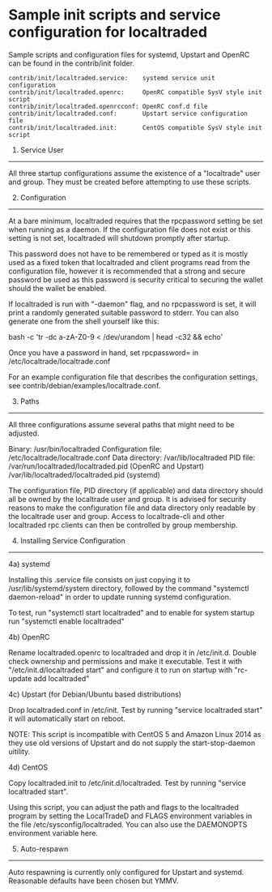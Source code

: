 Sample init scripts and service configuration for localtraded
==========================================================

Sample scripts and configuration files for systemd, Upstart and OpenRC
can be found in the contrib/init folder.

    contrib/init/localtraded.service:    systemd service unit configuration
    contrib/init/localtraded.openrc:     OpenRC compatible SysV style init script
    contrib/init/localtraded.openrcconf: OpenRC conf.d file
    contrib/init/localtraded.conf:       Upstart service configuration file
    contrib/init/localtraded.init:       CentOS compatible SysV style init script

1. Service User
---------------------------------

All three startup configurations assume the existence of a "localtrade" user
and group.  They must be created before attempting to use these scripts.

2. Configuration
---------------------------------

At a bare minimum, localtraded requires that the rpcpassword setting be set
when running as a daemon.  If the configuration file does not exist or this
setting is not set, localtraded will shutdown promptly after startup.

This password does not have to be remembered or typed as it is mostly used
as a fixed token that localtraded and client programs read from the configuration
file, however it is recommended that a strong and secure password be used
as this password is security critical to securing the wallet should the
wallet be enabled.

If localtraded is run with "-daemon" flag, and no rpcpassword is set, it will
print a randomly generated suitable password to stderr.  You can also
generate one from the shell yourself like this:

bash -c 'tr -dc a-zA-Z0-9 < /dev/urandom | head -c32 && echo'

Once you have a password in hand, set rpcpassword= in /etc/localtrade/localtrade.conf

For an example configuration file that describes the configuration settings,
see contrib/debian/examples/localtrade.conf.

3. Paths
---------------------------------

All three configurations assume several paths that might need to be adjusted.

Binary:              /usr/bin/localtraded
Configuration file:  /etc/localtrade/localtrade.conf
Data directory:      /var/lib/localtraded
PID file:            /var/run/localtraded/localtraded.pid (OpenRC and Upstart)
                     /var/lib/localtraded/localtraded.pid (systemd)

The configuration file, PID directory (if applicable) and data directory
should all be owned by the localtrade user and group.  It is advised for security
reasons to make the configuration file and data directory only readable by the
localtrade user and group.  Access to localtrade-cli and other localtraded rpc clients
can then be controlled by group membership.

4. Installing Service Configuration
-----------------------------------

4a) systemd

Installing this .service file consists on just copying it to
/usr/lib/systemd/system directory, followed by the command
"systemctl daemon-reload" in order to update running systemd configuration.

To test, run "systemctl start localtraded" and to enable for system startup run
"systemctl enable localtraded"

4b) OpenRC

Rename localtraded.openrc to localtraded and drop it in /etc/init.d.  Double
check ownership and permissions and make it executable.  Test it with
"/etc/init.d/localtraded start" and configure it to run on startup with
"rc-update add localtraded"

4c) Upstart (for Debian/Ubuntu based distributions)

Drop localtraded.conf in /etc/init.  Test by running "service localtraded start"
it will automatically start on reboot.

NOTE: This script is incompatible with CentOS 5 and Amazon Linux 2014 as they
use old versions of Upstart and do not supply the start-stop-daemon uitility.

4d) CentOS

Copy localtraded.init to /etc/init.d/localtraded. Test by running "service localtraded start".

Using this script, you can adjust the path and flags to the localtraded program by
setting the LocalTradeD and FLAGS environment variables in the file
/etc/sysconfig/localtraded. You can also use the DAEMONOPTS environment variable here.

5. Auto-respawn
-----------------------------------

Auto respawning is currently only configured for Upstart and systemd.
Reasonable defaults have been chosen but YMMV.
